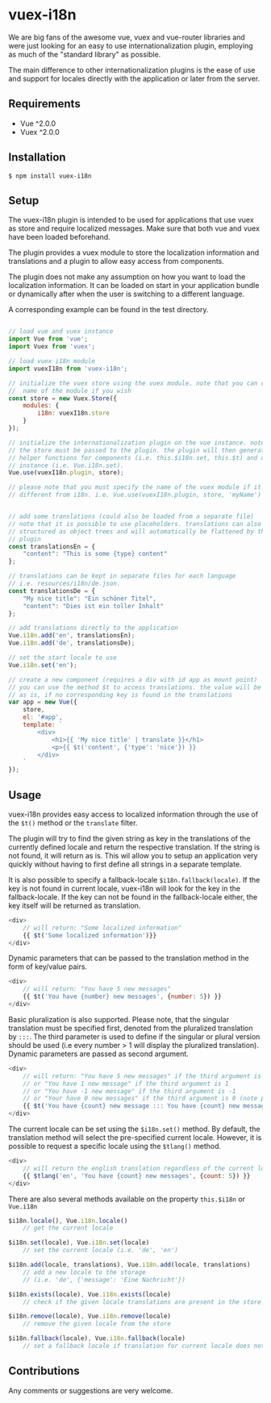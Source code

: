 # vuex-i18n
We are big fans of the awesome vue, vuex and vue-router libraries and were just
looking for an easy to use internationalization plugin, employing as much of
the "standard library" as possible.

The main difference to other internationalization plugins is the ease of use
and support for locales directly with the application or later from the server.

## Requirements
- Vue ^2.0.0
- Vuex ^2.0.0

## Installation
```
$ npm install vuex-i18n
```

## Setup
The vuex-i18n plugin is intended to be used for applications that use vuex as
store and require localized messages. Make sure that both vue and vuex have
been loaded beforehand.

The plugin provides a vuex module to store the localization information and
translations and a plugin to allow easy access from components.

The plugin does not make any assumption on how you want to load the localization
information. It can be loaded on start in your application bundle or dynamically
after when the user is switching to a different language.

A corresponding example can be found in the test directory.

```javascript

// load vue and vuex instance
import Vue from 'vue';
import Vuex from 'vuex';

// load vuex i18n module
import vuexI18n from 'vuex-i18n';

// initialize the vuex store using the vuex module. note that you can change the
//  name of the module if you wish
const store = new Vuex.Store({
	modules: {
		i18n: vuexI18n.store
	}
});

// initialize the internationalization plugin on the vue instance. note that
// the store must be passed to the plugin. the plugin will then generate some
// helper functions for components (i.e. this.$i18n.set, this.$t) and on the vue
// instance (i.e. Vue.i18n.set).
Vue.use(vuexI18n.plugin, store);

// please note that you must specify the name of the vuex module if it is
// different from i18n. i.e. Vue.use(vuexI18n.plugin, store, 'myName')


// add some translations (could also be loaded from a separate file)
// note that it is possible to use placeholders. translations can also be
// structured as object trees and will automatically be flattened by the the
// plugin
const translationsEn = {
	"content": "This is some {type} content"
};

// translations can be kept in separate files for each language
// i.e. resources/i18n/de.json.
const translationsDe = {
	"My nice title": "Ein schöner Titel",
	"content": "Dies ist ein toller Inhalt"
};

// add translations directly to the application
Vue.i18n.add('en', translationsEn);
Vue.i18n.add('de', translationsDe);

// set the start locale to use
Vue.i18n.set('en');

// create a new component (requires a div with id app as mount point)
// you can use the method $t to access translations. the value will be returned
// as is, if no corresponding key is found in the translations
var app = new Vue({
	store,
	el: '#app',
	template: `
		<div>
			<h1>{{ 'My nice title' | translate }}</h1>
			<p>{{ $t('content', {'type': 'nice'}) }}
		</div>
	`
});

```

## Usage
vuex-i18n provides easy access to localized information through the use of
the `$t()` method or the `translate` filter.

The plugin will try to find the given string as key in the translations of the
currently defined locale and return the respective translation. If the string
is not found, it will return as is. This wil allow you to setup an application 
very quickly without having to first define all strings in a separate template.

It is also possible to specify a fallback-locale `$i18n.fallback(locale)`. If 
the key is not found in current locale, vuex-i18n will look for the key in the 
fallback-locale. If the key can not be found in the fallback-locale either, 
the key itself will be returned as translation.

```javascript
<div>
	// will return: "Some localized information"
	{{ $t('Some localized information')}}
</div>

```

Dynamic parameters that can be passed to the translation method in the form of 
key/value pairs.

```javascript
<div>
	// will return: "You have 5 new messages"
	{{ $t('You have {number} new messages', {number: 5}) }}
</div>
```

Basic pluralization is also supported. Please note, that the singular translation 
must be specified first, denoted from the pluralized translation by `:::`.
The third parameter is used to define if the singular or plural version should be 
used (i.e every number > 1 will display the pluralized translation). Dynamic 
parameters are passed as second argument.

```javascript
<div>
	// will return: "You have 5 new messages" if the third argument is 5"
	// or "You have 1 new message" if the third argument is 1
	// or "You have -1 new message" if the third argument is -1
	// or "Your have 0 new messages" if the third argument is 0 (note pluralized version)
	{{ $t('You have {count} new message ::: You have {count} new messages', {count: 5}, 5) }}
</div>
```

The current locale can be set using the `$i18n.set()` method. By default, the 
translation method will select the pre-specified current locale. However, it is
possible to request a specific locale using the `$tlang()` method.

```javascript
<div>
	// will return the english translation regardless of the current locale
	{{ $tlang('en', 'You have {count} new messages', {count: 5}) }}
</div>
```

There are also several methods available on the property `this.$i18n` or `Vue.i18n`

```javascript
$i18n.locale(), Vue.i18n.locale()		
	// get the current locale

$i18n.set(locale), Vue.i18n.set(locale)
	// set the current locale (i.e. 'de', 'en')

$i18n.add(locale, translations), Vue.i18n.add(locale, translations)
	// add a new locale to the storage
	// (i.e. 'de', {'message': 'Eine Nachricht'})

$i18n.exists(locale), Vue.i18n.exists(locale)
	// check if the given locale translations are present in the store

$i18n.remove(locale), Vue.i18n.remove(locale)
	// remove the given locale from the store

$i18n.fallback(locale), Vue.i18n.fallback(locale)
	// set a fallback locale if translation for current locale does not exist
```

## Contributions
Any comments or suggestions are very welcome.
